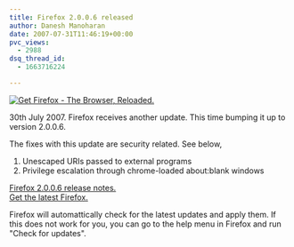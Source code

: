 ```yaml
---
title: Firefox 2.0.0.6 released
author: Danesh Manoharan
date: 2007-07-31T11:46:19+00:00
pvc_views:
  - 2988
dsq_thread_id:
  - 1663716224

---
```

[![Get Firefox - The Browser, Reloaded.](http://www.mozilla.org/products/firefox/buttons/header.png "Get Firefox - The Browser, Reloaded.")](http://getfirefox.com/)

30th July 2007. Firefox receives another update. This time bumping it up to version 2.0.0.6.

The fixes with this update are security related. See below,

  1. Unescaped URIs passed to external programs
  2. Privilege escalation through chrome-loaded about:blank windows

[Firefox 2.0.0.6 release notes.][1]  
[Get the latest Firefox.][2]

Firefox will automattically check for the latest updates and apply them. If this does not work for you, you can go to the help menu in Firefox and run "Check for updates".

 [1]: http://en-us.www.mozilla.com/en-US/firefox/2.0.0.6/releasenotes/
 [2]: http://getfirefox.com/